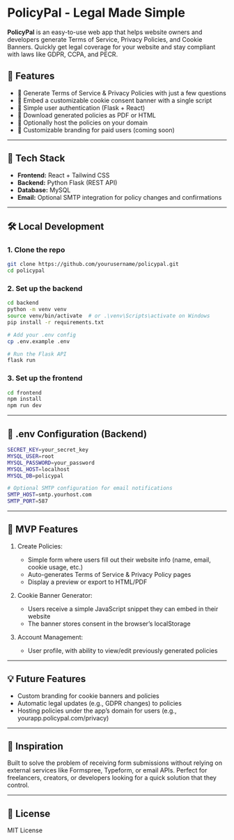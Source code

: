 # PolicyPal - Legal Made Simple

**PolicyPal** is an easy-to-use web app that helps website owners and developers generate Terms of Service, Privacy Policies, and Cookie Banners. Quickly get legal coverage for your website and stay compliant with laws like GDPR, CCPA, and PECR.

## 🚀 Features

- 📝 Generate Terms of Service & Privacy Policies with just a few questions
- 🍪 Embed a customizable cookie consent banner with a single script
- 🔐 Simple user authentication (Flask + React)
- 📑 Download generated policies as PDF or HTML
- 📡 Optionally host the policies on your domain
- 🎨 Customizable branding for paid users (coming soon)

---

## 🧱 Tech Stack

- **Frontend:** React + Tailwind CSS
- **Backend:** Python Flask (REST API)
- **Database:** MySQL
- **Email:** Optional SMTP integration for policy changes and confirmations

---

## 🛠️ Local Development

### 1. Clone the repo

```bash
git clone https://github.com/yourusername/policypal.git
cd policypal
```

### 2. Set up the backend

```bash
cd backend
python -m venv venv
source venv/bin/activate  # or .\venv\Scripts\activate on Windows
pip install -r requirements.txt

# Add your .env config
cp .env.example .env

# Run the Flask API
flask run
```

### 3. Set up the frontend

```bash
cd frontend
npm install
npm run dev
```

---

## 🔐 .env Configuration (Backend)

```bash
SECRET_KEY=your_secret_key
MYSQL_USER=root
MYSQL_PASSWORD=your_password
MYSQL_HOST=localhost
MYSQL_DB=policypal

# Optional SMTP configuration for email notifications
SMTP_HOST=smtp.yourhost.com
SMTP_PORT=587
```

---

## 🧪 MVP Features

1. Create Policies:
    - Simple form where users fill out their website info (name, email, cookie usage, etc.)
    - Auto-generates Terms of Service & Privacy Policy pages
    - Display a preview or export to HTML/PDF

2. Cookie Banner Generator:
    - Users receive a simple JavaScript snippet they can embed in their website
    - The banner stores consent in the browser’s localStorage

3. Account Management:
    - User profile, with ability to view/edit previously generated policies

---

## 💡 Future Features

- Custom branding for cookie banners and policies
- Automatic legal updates (e.g., GDPR changes) to policies
- Hosting policies under the app’s domain for users (e.g., yourapp.policypal.com/privacy)

---

## 💬 Inspiration

Built to solve the problem of receiving form submissions without relying on external services like Formspree, Typeform, or email APIs. Perfect for freelancers, creators, or developers looking for a quick solution that they control.

---

## 📄 License

MIT License
